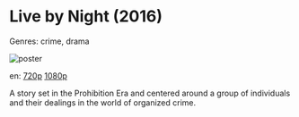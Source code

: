 # Live by Night (2016)

Genres: crime, drama

![poster](http://image.tmdb.org/t/p/w500/utGq0tOcAPjm5DNMMAbDZi0JTik.jpg)

en:
  [720p](magnet:?xt=urn:btih:D9D1AA5FAB09E51D53FE3D70DC15888DE92D8EBD&tr=udp://glotorrents.pw:6969/announce&tr=udp://tracker.opentrackr.org:1337/announce&tr=udp://torrent.gresille.org:80/announce&tr=udp://tracker.openbittorrent.com:80&tr=udp://tracker.coppersurfer.tk:6969&tr=udp://tracker.leechers-paradise.org:6969&tr=udp://p4p.arenabg.ch:1337&tr=udp://tracker.internetwarriors.net:1337)
  [1080p](magnet:?xt=urn:btih:23C520D29E35ECB1C272788F4E986C2D88310A39&tr=udp://glotorrents.pw:6969/announce&tr=udp://tracker.opentrackr.org:1337/announce&tr=udp://torrent.gresille.org:80/announce&tr=udp://tracker.openbittorrent.com:80&tr=udp://tracker.coppersurfer.tk:6969&tr=udp://tracker.leechers-paradise.org:6969&tr=udp://p4p.arenabg.ch:1337&tr=udp://tracker.internetwarriors.net:1337)
  


A story set in the Prohibition Era and centered around a group of individuals and their dealings in the world of organized crime.